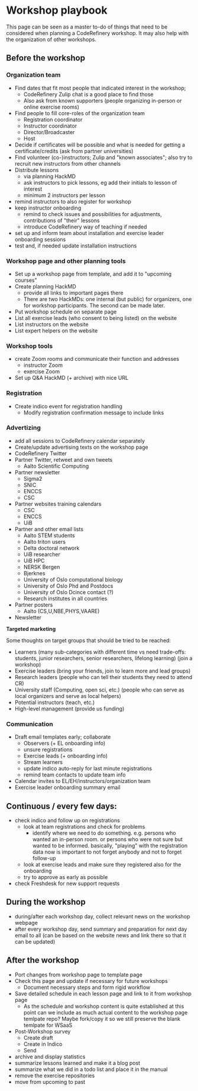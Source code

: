 # Workshop playbook

This page can be seen as a master to-do of things that need to be considered when planning a CodeRefinery workshop.
It may also help with the organization of other workshops.

## Before the workshop

### Organization team

* Find dates that fit most people that indicated interest in the workshop; 
    * CodeRefinery Zulip chat is a good place to find those
    * Also ask from known supporters (people organizing in-person or online exercise rooms)
* Find people to fill core-roles of the organization team 
    * Registration coordinator
    * Instructor coordinator
    * Director/Broadcaster
    * Host
* Decide if certificates will be possible and what is needed for getting a certificate/credits (ask from partner universities)
* Find volunteer (co-)instructors; Zulip and "known associates"; also try to recruit new instructors from other channels
* Distribute lessons
    * via planning HackMD
    * ask instructors to pick lessons, eg add their initials to lesson of interest
    * minimum 2 instructors per lesson
* remind instructors to also register for workshop
* keep instructor onboarding
    * remind to check issues and possibilities for adjustments, contributions of "their" lessons
    * introduce CodeRefinery way of teaching if needed
* set up and inform team about installation and exercise leader onboarding sessions
* test and, if needed update installation instructions


### Workshop page and other planning tools

- Set up a workshop page from template, and add it to "upcoming courses"
- Create planning HackMD
    - provide all links to important pages there
    - There are two HackMDs: one internal (but public) for organizers, one for workshop participants.  The second can be made later.
- Put workshop schedule on separate page
- List all exercise leads (who consent to being listed) on the website
- List instructors on the website
- List expert helpers on the website

### Workshop tools

* create Zoom rooms and communicate their function and addresses
    * instructor Zoom
    * exercise Zoom
* Set up Q&A HackMD (+ archive) with nice URL


### Registration

* Create indico event for registration handling
    * Modify registration confirmation message to include links

### Advertizing

- add all sessions to CodeRefinery calendar separately
- Create/update advertising texts on the workshop page
- CodeRefinery Twitter
- Partner Twitter, retweet and own tweets
    - Aalto Scientific Computing
- Partner newsletter
    - Sigma2
    - SNIC
    - ENCCS
    - CSC
- Partner websites training calendars
    - CSC
    - ENCCS
    - UiB
- Partner and other email lists
    - Aalto STEM students
    - Aalto triton users
    - Delta doctoral network
    - UiB researcher
    - UiB HPC 
    - NERSK Bergen
    - Bjerknes
    - University of Oslo computational biology 
    - University of Oslo  Phd and Postdocs 
    - University of Oslo Dcince contact (?)
    - Research institutes in all countries
- Partner posters
    - Aalto (CS,U,NBE,PHYS,VAARE)
- Newsletter
 
**Targeted marketing**

Some thoughts on target groups that should be tried to be reached:

- Learners (many sub-categories with different time vs need trade-offs: students, junior researchers, senior researchers, lifelong learning) (join a workshop)
- Exercise leaders (bring your friends, join to learn more and lead groups)
- Research leaders (people who can tell their students they need to attend CR)
- University staff (Computing, open sci, etc.) (people who can serve as local organizers and serve as local helpers)
- Potential instructors (teach, etc.)
- High-level management (provide us funding)

### Communication 

- Draft email templates early; collaborate
  - Observers (+ EL onboarding info)
  - unsure registrations
  - Exercise leads (+ onboarding info)
  - Stream learners
  - update indico auto-reply for last minute registrations
  - remind team contacts to update team info
- Calendar invites to EL/EH/instructors/organization team
- Exercise leader onboarding summary email

## Continuous / every few days:
- check indico and follow up on registrations
   - look at team registrations and check for problems
     - identify where we need to do something. e.g. persons who wanted an in-person room. or persons who were not sure but wanted to be informed. basically, "playing" with the registration data now is important to not forget anybody and not to forget follow-up
   - look at exercise leads and make sure they registered also for the onboarding
   - try to approve as early as possible
 - check Freshdesk for new support requests

## During the workshop
- during/after each workshop day, collect relevant news on the workshop webpage
- after every workshop day, send summary and preparation for next day email to all (can be based on the website news and link there so that it can be updated)

## After the workshop

- Port changes from workshop page to template page
- Check this page and update if necessary for future workshops
  - Document necessary steps and form rigid workflow
- Save detailed schedule in each lesson page and link to it from workshop page
  - As the schedule and workshop content is quite established at this point can we include as much actual content to the workshop page temlpate repo? Maybe fork/copy it so we still preserve the blank temlpate for WSaaS
- Post-Workshop survey 
  - Create draft
  - Create in Indico
  - Send
- archive and display statistics
- summarize lessons learned and make it a blog post
- summarize what we did in a todo list and place it in the manual
- remove the exercise repositories
- move from upcoming to past


